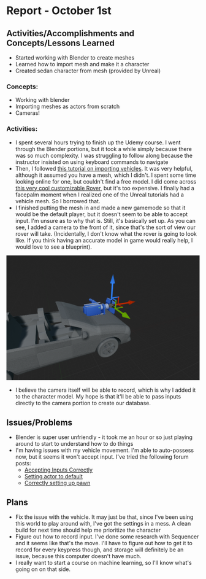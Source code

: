 # Report - October 1st #

## Activities/Accomplishments and Concepts/Lessons Learned ##
- Started working with Blender to create meshes
- Learned how to import mesh and make it a character
- Created sedan character from mesh (provided by Unreal)


### Concepts:
- Working with blender
- Importing meshes as actors from scratch
- Cameras!


### Activities:
- I spent several hours trying to finish up the Udemy course. I went through the Blender portions, but it took a while simply because there was so much complexity. I was struggling to follow along because the instructor insisted on using keyboard commands to navigate
- Then, I followed [this tutorial on importing vehicles](https://docs.unrealengine.com/en-US/Engine/Physics/Vehicles/VehicleUserGuide/index.html). It was very helpful, although it assumed you have a mesh, which I didn't. I spent some time looking online for one, but couldn't find a free model. I did come across [this very cool customizable Rover](https://unrealengine.com/marketplace/en-US/product/rover), but it's too expensive. I finally had a facepalm moment when I realized one of the Unreal tutorials had a vehicle mesh. So I borrowed that.
- I finished putting the mesh in and made a new gamemode so that it would be the default player, but it doesn't seem to be able to accept input. I'm unsure as to why that is. Still, it's basically set up. As you can see, I added a camera to the front of it, since that's the sort of view our rover will take. (Incidentally, I don't know what the rover is going to look like. If you think having an accurate model in game would really help, I would love to see a blueprint).

![](vehicle-cam.png)

- I believe the camera itself will be able to record, which is why I added it to the character model. My hope is that it'll be able to pass inputs directly to the camera portion to create our database. 


## Issues/Problems
- Blender is super user unfriendly - it took me an hour or so just playing around to start to understand how to do things
- I'm having issues with my vehicle movement. I'm able to auto-possess now, but it seems it won't accept input. I've tried the following forum posts:
    - [Accepting Inputs Correctly](https://forums.unrealengine.com/development-discussion/blueprint-visual-scripting/1504764-simple-keyboard-input-blueprint-not-working)
    - [Setting actor to default](https://forums.unrealengine.com/development-discussion/blueprint-visual-scripting/1428-change-default-pawn)
    - [Correctly setting up pawn](https://answers.unrealengine.com/questions/594917/default-pawn-1.html)


## Plans
- Fix the issue with the vehicle. It may just be that, since I've been using this world to play around with, I've got the settings in a mess. A clean build for next time should help me prioritize the character
- Figure out how to record input. I've done some research with Sequencer and it seems like that's the move. I'll have to figure out how to get it to record for every keypress though, and storage will definitely be an issue, because this computer doesn't have much.
- I really want to start a course on machine learning, so I'll know what's going on on that side. 

